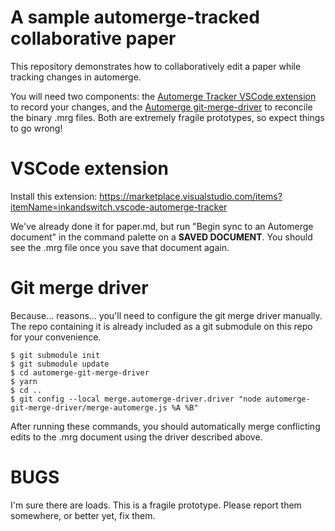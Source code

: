 # A sample automerge-tracked collaborative paper

This repository demonstrates how to collaboratively edit a paper while tracking changes in automerge.

You will need two components: the [Automerge Tracker VSCode extension](https://github.com/pvh/vscode-automerge-tracker) to record your changes, and the [Automerge git-merge-driver](https://github.com/pvh/vscode-automerge-tracker) to reconcile the binary .mrg files. Both are extremely fragile prototypes, so expect things to go wrong!

# VSCode extension

Install this extension: https://marketplace.visualstudio.com/items?itemName=inkandswitch.vscode-automerge-tracker

We've already done it for paper.md, but run "Begin sync to an Automerge document" in the command palette on a **SAVED DOCUMENT**. You should see the .mrg file once you save that document again.

# Git merge driver

Because... reasons... you'll need to configure the git merge driver manually. The repo containing it is already included as a git submodule on this repo for your convenience.

```
$ git submodule init
$ git submodule update
$ cd automerge-git-merge-driver
$ yarn
$ cd ..
$ git config --local merge.automerge-driver.driver "node automerge-git-merge-driver/merge-automerge.js %A %B"
```

After running these commands, you should automatically merge conflicting edits to the .mrg document using the driver described above.

# BUGS

I'm sure there are loads. This is a fragile prototype. Please report them somewhere, or better yet, fix them.
